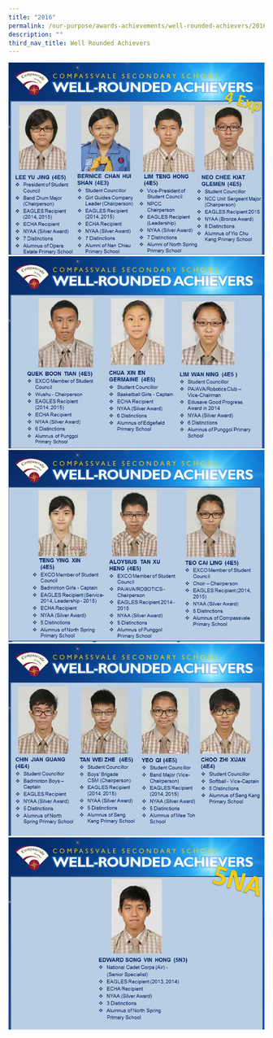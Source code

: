 ```yaml
---
title: "2016"
permalink: /our-purpose/awards-achievements/well-rounded-achievers/2016
description: ""
third_nav_title: Well Rounded Achievers
---
```

![](/images/Slide1-2.jpg)
![](/images/Slide2-2.jpg)
![](/images/Slide3-2.jpg)
![](/images/Slide4-2.jpg)
![](/images/Slide5-1.jpg)